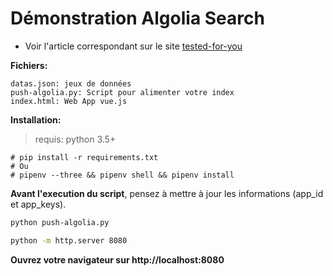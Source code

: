 # Démonstration Algolia Search

* Voir l'article correspondant sur le site
  [tested-for-you](https://tested-for-you.s2ltic.fr/algolia.html)

**Fichiers:**

```
datas.json: jeux de données
push-algolia.py: Script pour alimenter votre index
index.html: Web App vue.js
```

**Installation:**

> requis: python 3.5+

```
# pip install -r requirements.txt
# Ou
# pipenv --three && pipenv shell && pipenv install
```

**Avant l'execution du script**, pensez à mettre à jour les informations (app_id
et app_keys).

```bash
python push-algolia.py

python -m http.server 8080
```

**Ouvrez votre navigateur sur http://localhost:8080**
